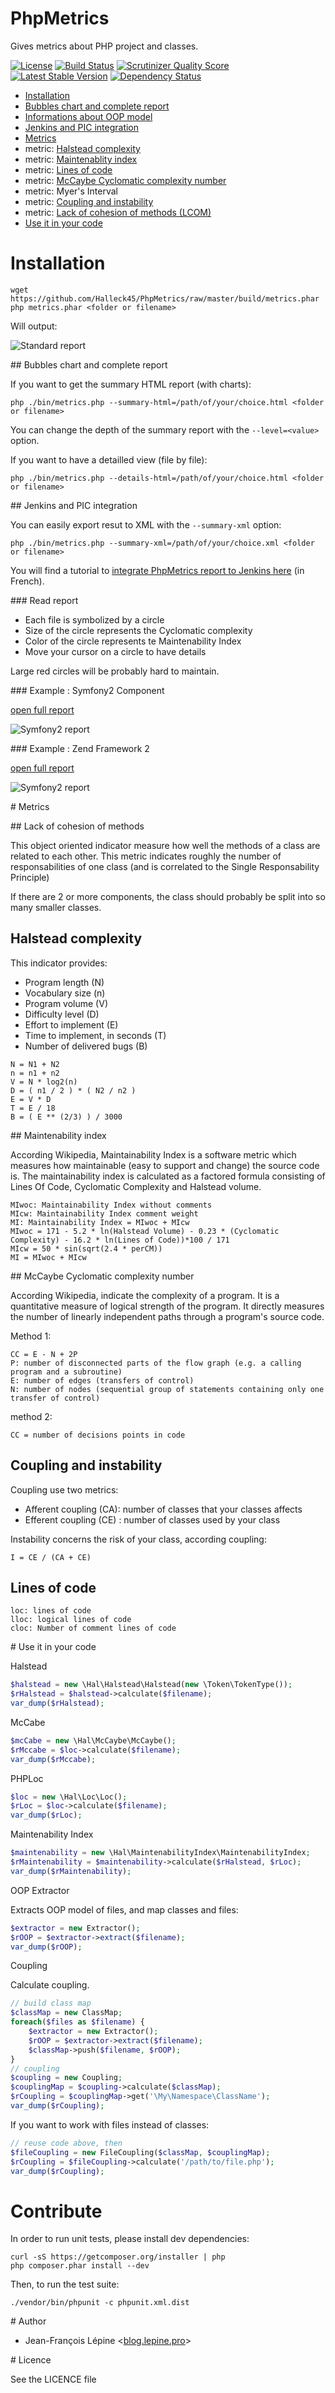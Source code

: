# PhpMetrics

Gives metrics about PHP project and classes.

[![License](https://poser.pugx.org/halleck45/php-metrics/license.png)](https://packagist.org/packages/halleck45/php-metrics)
[![Build Status](https://secure.travis-ci.org/Halleck45/PhpMetrics.png)](http://travis-ci.org/Halleck45/PhpMetrics)  [![Scrutinizer Quality Score](https://scrutinizer-ci.com/g/Halleck45/PhpMetrics/badges/quality-score.png?s=b825f35680c0a469333da2c963226828fed135ba)](https://scrutinizer-ci.com/g/Halleck45/PhpMetrics/)
[![Latest Stable Version](https://poser.pugx.org/halleck45/php-metrics/v/stable.png)](https://packagist.org/packages/halleck45/php-metrics)
[![Dependency Status](https://www.versioneye.com/user/projects/534fe1f9fe0d0774a8000815/badge.png)](https://www.versioneye.com/user/projects/534fe1f9fe0d0774a8000815)

+ [Installation](#installation)
+ [Bubbles chart and complete report](#bubbles-chart-and-complete-report)
+ [Informations about OOP model](#informations-about-oop-model)
+ [Jenkins and PIC integration](#jenkins-and-pic-integration)
+ [Metrics](#metrics)
+ metric: [Halstead complexity](#halstead-complexity)
+ metric: [Maintenablity index](#maintenability-index)
+ metric: [Lines of code](#lines-of-code)
+ metric: [McCaybe Cyclomatic complexity number](#mccaybe-cyclomatic-complexity-number)
+ metric: Myer's Interval
+ metric: [Coupling and instability](#coupling-and-instability)
+ metric: [Lack of cohesion of methods (LCOM)](#lack-of-cohesion-of-methods)
+ [Use it in your code](#use-it-in-your-code)




# Installation

    wget https://github.com/Halleck45/PhpMetrics/raw/master/build/metrics.phar
    php metrics.phar <folder or filename>

Will output:

![Standard report](http://halleck45.github.io/PhpMetrics/images/report-standard.png)

## Bubbles chart and complete report

If you want to get the summary HTML report (with charts):

    php ./bin/metrics.php --summary-html=/path/of/your/choice.html <folder or filename>

You can change the depth of the summary report with the `--level=<value>` option.

If you want to have a detailled view (file by file):

    php ./bin/metrics.php --details-html=/path/of/your/choice.html <folder or filename>

## Jenkins and PIC integration

You can easily export resut to XML with the `--summary-xml` option:

    php ./bin/metrics.php --summary-xml=/path/of/your/choice.xml <folder or filename>

You will find a tutorial to [integrate PhpMetrics report to Jenkins here](blog.lepine.pro/industrialisation/indice-de-maintenabilite-dun-projet-php-et-jenkins) (in French).

### Read report

+ Each file is symbolized by a circle
+ Size of the circle represents the Cyclomatic complexity
+ Color of the circle represents te Maintenability Index
+ Move your cursor on a circle to have details

Large red circles will be probably hard to maintain.

### Example : Symfony2 Component

[open full report](http://halleck45.github.io/PhpMetrics/report/symfony2-component/index.html)

![Symfony2 report](http://halleck45.github.io/PhpMetrics/images/preview-symfony2-component.png)

### Example : Zend Framework 2

[open full report](http://halleck45.github.io/PhpMetrics/report/zendframework2/index.html)

![Symfony2 report](http://halleck45.github.io/PhpMetrics/images/preview-zendframework2.png)


# Metrics

## Lack of cohesion of methods

This object oriented indicator measure how well the methods of a class are related to each other. This metric indicates roughly the number
of responsabilities of one class (and is correlated to the Single Responsability Principle)

If there are 2 or more components, the class should probably be split into so many smaller classes.

## Halstead complexity

This indicator provides:

+ Program length (N)
+ Vocabulary size (n)
+ Program volume (V)
+ Difficulty level (D)
+ Effort to implement (E)
+ Time to implement, in seconds (T)
+ Number of delivered bugs (B)

```
N = N1 + N2
n = n1 + n2
V = N * log2(n)
D = ( n1 / 2 ) * ( N2 / n2 )
E = V * D
T = E / 18
B = ( E ** (2/3) ) / 3000
```

## Maintenability index

According Wikipedia, Maintainability Index is a software metric which measures how maintainable (easy to support and change) the source code is.
The maintainability index is calculated as a factored formula consisting of Lines Of Code, Cyclomatic Complexity and Halstead volume.

    MIwoc: Maintainability Index without comments
    MIcw: Maintainability Index comment weight
    MI: Maintainability Index = MIwoc + MIcw
    MIwoc = 171 - 5.2 * ln(Halstead Volume) - 0.23 * (Cyclomatic Complexity) - 16.2 * ln(Lines of Code))*100 / 171
    MIcw = 50 * sin(sqrt(2.4 * perCM))
    MI = MIwoc + MIcw

## McCaybe Cyclomatic complexity number

According Wikipedia,  indicate the complexity of a program. It is a quantitative measure of logical strength of the program.
It directly measures the number of linearly independent paths through a program's source code.

Method 1:

    CC = E - N + 2P
    P: number of disconnected parts of the flow graph (e.g. a calling program and a subroutine)
    E: number of edges (transfers of control)
    N: number of nodes (sequential group of statements containing only one transfer of control)

method 2:

    CC = number of decisions points in code

## Coupling and instability

Coupling use two metrics:

+ Afferent coupling (CA): number of classes that your classes affects
+ Efferent coupling (CE) : number of classes used by your class

Instability concerns the risk of your class, according coupling:

    I = CE / (CA + CE)

## Lines of code

    loc: lines of code
    lloc: logical lines of code
    cloc: Number of comment lines of code


# Use it in your code

Halstead

```php
$halstead = new \Hal\Halstead\Halstead(new \Token\TokenType());
$rHalstead = $halstead->calculate($filename);
var_dump($rHalstead);
```

McCabe

```php
$mcCabe = new \Hal\McCaybe\McCaybe();
$rMccabe = $loc->calculate($filename);
var_dump($rMccabe);
```

PHPLoc

```php
$loc = new \Hal\Loc\Loc();
$rLoc = $loc->calculate($filename);
var_dump($rLoc);
```

Maintenability Index

```php
$maintenability = new \Hal\MaintenabilityIndex\MaintenabilityIndex;
$rMaintenability = $maintenability->calculate($rHalstead, $rLoc);
var_dump($rMaintenability);
```

OOP Extractor

Extracts OOP model of files, and map classes and files:

```php
$extractor = new Extractor();
$rOOP = $extractor->extract($filename);
var_dump($rOOP);
```

Coupling

Calculate coupling.

```php
// build class map
$classMap = new ClassMap;
foreach($files as $filename) {
    $extractor = new Extractor();
    $rOOP = $extractor->extract($filename);
    $classMap->push($filename, $rOOP);
}
// coupling
$coupling = new Coupling;
$couplingMap = $coupling->calculate($classMap);
$rCoupling = $couplingMap->get('\My\Namespace\ClassName');
var_dump($rCoupling);
```

If you want to work with files instead of classes:

```php
// reuse code above, then
$fileCoupling = new FileCoupling($classMap, $couplingMap);
$rCoupling = $fileCoupling->calculate('/path/to/file.php');
var_dump($rCoupling);
```



# Contribute

In order to run unit tests, please install dev dependencies:

    curl -sS https://getcomposer.org/installer | php
    php composer.phar install --dev

Then, to run the test suite:

    ./vendor/bin/phpunit -c phpunit.xml.dist

# Author

+ Jean-François Lépine <[blog.lepine.pro](http://blog.lepine.pro)>

# Licence

See the LICENCE file
